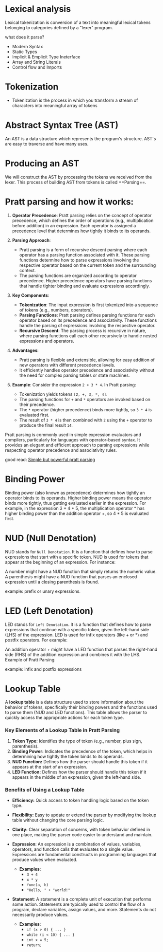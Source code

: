 # Lexical analysis

Lexical tokenization is conversion of a text into meaningful lexical tokens belonging to categories defined by a "lexer" program.

what does it parse?

- Modern Syntax
- Static Types
- Implicit & Emplicit Type Ineterface
- Array and String Literals
- Control flow and Imports


# Tokenization
- Tokenization is the process in which you transform a stream of characters into meaningful array of tokens


# Abstract Syntax Tree (AST)
An AST is a data structure which represents the program's structure. AST's are easy to traverse and have many uses.

# Producing an AST
We will construct the AST by processing the tokens we received from the lexer.
This process of building AST from tokens is called ==Parsing==.

# Pratt parsing and how it works:

1. **Operator Precedence**:
   Pratt parsing relies on the concept of operator precedence, which defines the order of operations (e.g., multiplication before addition) in an expression. Each operator is assigned a precedence level that determines how tightly it binds to its operands.

2. **Parsing Approach**:
   - Pratt parsing is a form of recursive descent parsing where each operator has a parsing function associated with it. These parsing functions determine how to parse expressions involving the respective operator based on the current token and the surrounding context.
   - The parsing functions are organized according to operator precedence. Higher precedence operators have parsing functions that handle tighter binding and evaluate expressions accordingly.

3. **Key Components**:
   - **Tokenization**: The input expression is first tokenized into a sequence of tokens (e.g., numbers, operators).
   - **Parsing Functions**: Pratt parsing defines parsing functions for each operator based on its precedence and associativity. These functions handle the parsing of expressions involving the respective operator.
   - **Recursive Descent**: The parsing process is recursive in nature, where parsing functions call each other recursively to handle nested expressions and operators.

4. **Advantages**:
   - Pratt parsing is flexible and extensible, allowing for easy addition of new operators with different precedence levels.
   - It efficiently handles operator precedence and associativity without the need for complex parsing tables or state machines.

5. **Example**:
   Consider the expression `2 + 3 * 4`. In Pratt parsing:
   - Tokenization yields tokens `[2, +, 3, *, 4]`.
   - The parsing functions for `+` and `*` operators are invoked based on their precedence.
   - The `*` operator (higher precedence) binds more tightly, so `3 * 4` is evaluated first.
   - The result of `3 * 4` is then combined with `2` using the `+` operator to produce the final result `14`.

Pratt parsing is commonly used in simple expression evaluators and compilers, particularly for languages with operator-based syntax. It provides an elegant and efficient approach to parsing expressions while respecting operator precedence and associativity rules.

good read: [Simple but powerful pratt parsing](https://matklad.github.io/2020/04/13/simple-but-powerful-pratt-parsing.html)

# Binding Power
Binding power (also known as precedence) determines how tightly an operator binds to its operands. Higher binding power means the operator binds more tightly, thus getting evaluated earlier in the expression. For example, in the expression 3 + 4 * 5, the multiplication operator * has higher binding power than the addition operator +, so 4 * 5 is evaluated first.

# NUD (Null Denotation)
NUD stands for `Null Denotation`. It is a function that defines how to parse expressions that start with a specific token. NUD is used for tokens that appear at the beginning of an expression. For instance:

A number might have a NUD function that simply returns the numeric value.
A parenthesis might have a NUD function that parses an enclosed expression until a closing parenthesis is found.

example: prefix or unary expressions.

# LED (Left Denotation)
LED stands for `Left Denotation`. It is a function that defines how to parse expressions that continue with a specific token, given the left-hand side (LHS) of the expression. LED is used for infix operators (like + or *) and postfix operators. For example:

An addition operator + might have a LED function that parses the right-hand side (RHS) of the addition expression and combines it with the LHS.
Example of Pratt Parsing

example: infix and postfix expressions

# Lookup Table
A **lookup table** is a data structure used to store information about the behavior of tokens, specifically their binding powers and the functions used to parse them (NUD and LED functions). This table allows the parser to quickly access the appropriate actions for each token type.

### Key Elements of a Lookup Table in Pratt Parsing

1. **Token Type:** Identifies the type of token (e.g., number, plus sign, parenthesis).
2. **Binding Power:** Indicates the precedence of the token, which helps in determining how tightly the token binds to its operands.
3. **NUD Function:** Defines how the parser should handle this token if it appears at the start of an expression.
4. **LED Function:** Defines how the parser should handle this token if it appears in the middle of an expression, given the left-hand side.

### Benefits of Using a Lookup Table

- **Efficiency:** Quick access to token handling logic based on the token type.
- **Flexibility:** Easy to update or extend the parser by modifying the lookup table without changing the core parsing logic.
- **Clarity:** Clear separation of concerns, with token behavior defined in one place, making the parser code easier to understand and maintain.

-   **Expression**: An expression is a combination of values, variables, operators, and function calls that evaluates to a single value. Expressions are fundamental constructs in programming languages that produce values when evaluated.
    
    -   **Examples**:
        -   `3 + 4`
        -   `x * y`
        -   `func(a, b)`
        -   `"Hello, " + "world!"`
-   **Statement**: A statement is a complete unit of execution that performs some action. Statements are typically used to control the flow of a program, declare variables, assign values, and more. Statements do not necessarily produce values.
    
    -   **Examples**:
        -   `if (x > 0) { ... }`
        -   `while (i < 10) { ... }`
        -   `int x = 5;`
        -   `return;`
